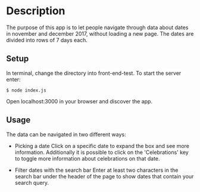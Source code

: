 # Description

The purpose of this app is to let people navigate through data about dates in november and december 2017, without loading a new page. The dates are divided into rows of 7 days each.

## Setup

In terminal, change the directory into front-end-test.
To start the server enter:

```
$ node index.js
```

Open localhost:3000 in your browser and discover the app.

## Usage

The data can be navigated in two different ways:

- Picking a date
Click on a specific date to expand the box and see more information. Additionally it is possible to click on the 'Celebrations' key to toggle more information about celebrations on that date.

- Filter dates with the search bar
Enter at least two characters in the search bar under the header of the page to show dates that contain your search query.
